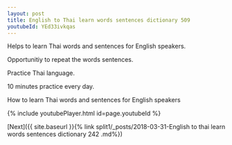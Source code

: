```yaml
---
layout: post
title: English to Thai learn words sentences dictionary 509 
youtubeId: YEd33ivkqas
---
```

 
 
Helps to learn Thai words and sentences for English speakers.

Opportunitiy to repeat the words sentences. 

Practice Thai language. 
 
10 minutes practice every day. 
 
How to learn Thai words and sentences for English speakers 
 
{% include youtubePlayer.html id=page.youtubeId %}
 
 
[Next]({{ site.baseurl }}{% link  split1/_posts/2018-03-31-English to thai learn words sentences dictionary 242 .md%})
 
